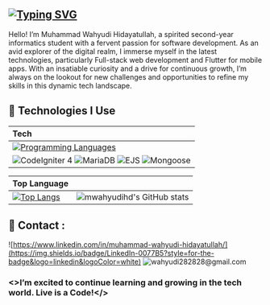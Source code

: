 ## [![Typing SVG](https://readme-typing-svg.demolab.com?font=Poppins&weight=700&size=35&pause=2000&color=F0DB4F&width=700&height=60&lines=%F0%9F%91%8B+Hi+There%2C+I'm+wahyudi.;I'm+an+Informatic+Student.+%F0%9F%8E%93;I'm+a+Full-Stack+Developer.+%F0%9F%8C%90;I'm+a+Flutter+Development+Enthusiast.+%F0%9F%AA%B6)](https://git.io/typing-svg)

Hello! I’m Muhammad Wahyudi Hidayatullah, a spirited second-year informatics student with a fervent passion for software development. As an avid explorer of the digital realm, I immerse myself in the latest technologies, particularly Full-stack web development and Flutter for mobile apps. With an insatiable curiosity and a drive for continuous growth, I’m always on the lookout for new challenges and opportunities to refine my skills in this dynamic tech landscape.

## 🚀 Technologies I Use
| Tech |
| :-------- |
| [![Programming Languages](https://skillicons.dev/icons?i=html,css,js,php,dart,python,flutter,expressjs,mongodb,mysql,nodejs,jquery,postman,npm,git,bootstrap,vscode)](https://skillicons.dev)
![CodeIgniter 4](https://img.shields.io/badge/Codeigniter-ffffff?style=for-the-badge&logo=Codeigniter&logoColor=red) ![MariaDB](https://img.shields.io/badge/MariaDB-003545?style=for-the-badge&logo=mariadb&logoColor=white) ![EJS](https://img.shields.io/badge/Ejs-00?style=for-the-badge&logo=Ejs&logoColor=black) ![Mongoose](https://img.shields.io/badge/Mongoose-E34F26?style=for-the-badge&logo=Mongoose&logoColor=white) |

| Top Language |            |
| :-------- | :--------- |
| [![Top Langs](https://github-readme-stats.vercel.app/api/top-langs/?username=mwahyudihd&layout=donut&border_color=48ff00&title_color=48ff00&text_color=48ff00&theme=transparent)](https://github.com/mwahyudihd/) | ![mwahyudihd's GitHub stats](https://github-readme-stats.vercel.app/api?username=mwahyudihd&show_icons=true&theme=transparent&bg_color=252525&hide_rank=true&text_color=48ff00&title_color=48ff00&icon_color=48ff00&border_color=48ff00) |
 


<!--
**mwahyudihd/mwahyudihd** is a ✨ _special_ ✨ repository because its `README.md` (this file) appears on your GitHub profile.

Here are some ideas to get you started:

- 🔭 I’m currently working on ...
- 🌱 I’m currently learning ...
- 👯 I’m looking to collaborate on ...
- 🤔 I’m looking for help with ...
- 💬 Ask me about ...
- 📫 How to reach me: ...
- 😄 Pronouns: ...
- ⚡ Fun fact: ...
-->
## 📮 Contact :
![https://www.linkedin.com/in/muhammad-wahyudi-hidayatullah/](https://img.shields.io/badge/LinkedIn-0077B5?style=for-the-badge&logo=linkedin&logoColor=white) ![wahyudi282828@gmail.com](https://img.shields.io/badge/Gmail-D14836?style=for-the-badge&logo=gmail&logoColor=white)

### <>I’m excited to continue learning and growing in the tech world. Live is a Code!</>

